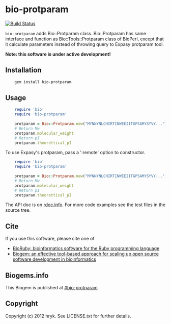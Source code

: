 # bio-protparam

[![Build Status](https://secure.travis-ci.org/hryk/bioruby-protparam.png)](http://travis-ci.org/hryk/bioruby-protparam)

`bio-protparam` adds Bio::Protparam class. Bio::Protparam has same interface and
function as Bio::Tools::Protparam class of BioPerl, except that it calculate
parameters instead of throwing query to Expasy protparam tool.

**Note: this software is under active development!**

## Installation

```sh
    gem install bio-protparam
```

## Usage

```ruby
    require 'bio'
    require 'bio-protparam'
    
    protparam = Bio::Protparam.new("MYNNYNLCHIRTINWEEIITGPSAMYSYVY...")
    # Return Mw
    protparam.molecular_weight
    # Return pI
    protparam.theorettical_pI
```

To use Expasy's protparam, pass a ':remote' option to constructor.

```ruby
    require 'bio'
    require 'bio-protparam'
    
    protparam = Bio::Protparam.new("MYNNYNLCHIRTINWEEIITGPSAMYSYVY...", :remote)
    # Return Mw
    protparam.molecular_weight
    # Return pI
    protparam.theorettical_pI
```

The API doc is on [rdoc.info](http://rdoc.info/github/hryk/bioruby-protparam/). For
more code examples see the test files in the source tree.

## Cite

If you use this software, please cite one of
  
* [BioRuby: bioinformatics software for the Ruby programming language](http://dx.doi.org/10.1093/bioinformatics/btq475)
* [Biogem: an effective tool-based approach for scaling up open source software development in bioinformatics](http://dx.doi.org/10.1093/bioinformatics/bts080)

## Biogems.info

This Biogem is published at [#bio-protparam](http://biogems.info/index.html)

## Copyright

Copyright (c) 2012 hryk. See LICENSE.txt for further details.

